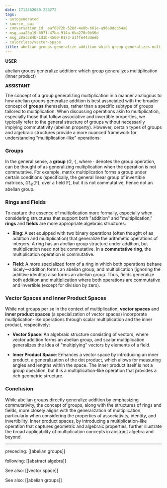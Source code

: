 ```yaml
---
date: 1712462050.226272
tags:
- autogenerated
- source__oai
- conversation_id__aaf6072b-528d-4e0b-b61e-a96a8dcb64a8
- msg_aaa23a19-6971-47ba-914a-6ba270c9b56d
- msg_28ac384b-1d1b-4500-9173-a1ffe443deeb
- colorclass/vector-space
title: abelian groups generalize addition which group generalizes multiplication (inner  product)
---
```


**USER**

abelian groups generalize addition: which group generalizes multiplication (inner  product)


**ASSISTANT**

The concept of a group generalizing multiplication in a manner analogous to how abelian groups generalize addition is best associated with the broader concept of **groups** themselves, rather than a specific subtype of groups tailored to multiplication. When discussing operations akin to multiplication, especially those that follow associative and invertible properties, we typically refer to the general structure of groups without necessarily implying commutativity (abelian property). However, certain types of groups and algebraic structures provide a more nuanced framework for understanding "multiplication-like" operations:

### Groups

In the general sense, a **group** $(G, \cdot)$, where $\cdot$ denotes the group operation, can be thought of as generalizing multiplication when the operation is not commutative. For example, matrix multiplication forms a group under certain conditions (specifically, the general linear group of invertible matrices, $GL_n(\mathbb{F})$, over a field $\mathbb{F}$), but it is not commutative, hence not an abelian group.

### Rings and Fields

To capture the essence of multiplication more formally, especially when considering structures that support both "addition" and "multiplication," **rings** and **fields** are more appropriate algebraic structures:

- **Ring**: A set equipped with two binary operations (often thought of as addition and multiplication) that generalize the arithmetic operations of integers. A ring has an abelian group structure under addition, but multiplication need not be commutative. In a **commutative ring**, the multiplication operation is commutative.

- **Field**: A more specialized form of a ring in which both operations behave nicely—addition forms an abelian group, and multiplication (ignoring the additive identity) also forms an abelian group. Thus, fields generalize both addition and multiplication where both operations are commutative and invertible (except for division by zero).

### Vector Spaces and Inner Product Spaces

While not groups per se in the context of multiplication, **vector spaces** and **inner product spaces** (a specialization of vector spaces) incorporate multiplication-like operations through scalar multiplication and the inner product, respectively:

- **Vector Space**: An algebraic structure consisting of vectors, where vector addition forms an abelian group, and scalar multiplication generalizes the idea of "multiplying" vectors by elements of a field.

- **Inner Product Space**: Enhances a vector space by introducing an inner product, a generalization of the dot product, which allows for measuring angles and lengths within the space. The inner product itself is not a group operation, but it is a multiplication-like operation that provides a rich geometric structure.

### Conclusion

While abelian groups directly generalize addition by emphasizing commutativity, the concept of groups, along with the structures of rings and fields, more closely aligns with the generalization of multiplication, particularly when considering the properties of associativity, identity, and invertibility. Inner product spaces, by introducing a multiplication-like operation that captures geometric and algebraic properties, further illustrate the broad applicability of multiplication concepts in abstract algebra and beyond.


---

preceding: [[abelian groups]]  


following: [[abstract algebra]]

See also: [[vector space]]


See also: [[abelian groups]]